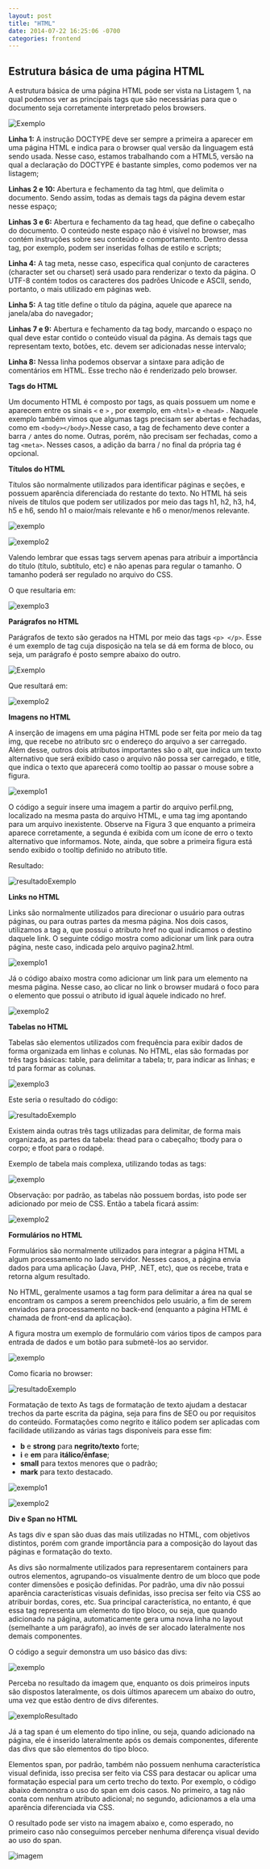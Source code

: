 ```yaml
---
layout: post
title: "HTML"
date: 2014-07-22 16:25:06 -0700
categories: frontend
---
```


## Estrutura básica de uma página HTML

A estrutura básica de uma página HTML pode ser vista na Listagem 1, na qual podemos ver as principais tags que são necessárias para que o documento seja corretamente interpretado pelos browsers.

![Exemplo](https://lh3.googleusercontent.com/G_TVZonhdlU4_7J9msoEN6t5UYWRI0EjDawHkbEWpqXM1wZGcpCLlwuIUd0JRK5q1z80yN8mFrSZDOPrczMT9TPZLvvemEsjqRIuYBsk)

**Linha 1:** A instrução DOCTYPE deve ser sempre a primeira a aparecer em uma página HTML e indica para o browser qual versão da linguagem está sendo usada. Nesse caso, estamos trabalhando com a HTML5, versão na qual a declaração do DOCTYPE é bastante simples, como podemos ver na listagem;

**Linhas 2 e 10:** Abertura e fechamento da tag html, que delimita o documento. Sendo assim, todas as demais tags da página devem estar nesse espaço;

**Linhas 3 e 6:** Abertura e fechamento da tag head, que define o cabeçalho do documento. O conteúdo neste espaço não é visível no browser, mas contém instruções sobre seu conteúdo e comportamento. Dentro dessa tag, por exemplo, podem ser inseridas folhas de estilo e scripts;

**Linha 4:** A tag meta, nesse caso, especifica qual conjunto de caracteres (character set ou charset) será usado para renderizar o texto da página. O UTF-8 contém todos os caracteres dos padrões Unicode e ASCII, sendo, portanto, o mais utilizado em páginas web.

**Linha 5:** A tag title define o título da página, aquele que aparece na janela/aba do navegador;

**Linhas 7 e 9:** Abertura e fechamento da tag body, marcando o espaço no qual deve estar contido o conteúdo visual da página. As demais tags que representam texto, botões, etc. devem ser adicionadas nesse intervalo;

**Linha 8:** Nessa linha podemos observar a sintaxe para adição de comentários em HTML. Esse trecho não é renderizado pelo browser.

**Tags do HTML**

Um documento HTML é composto por tags, as quais possuem um nome e aparecem entre os sinais `<` e `>` , por exemplo, em  `<html>` e `<head>` . Naquele exemplo também vimos que algumas tags precisam ser abertas e fechadas, como em `<body></body>`.Nesse caso, a tag de fechamento deve conter a barra `/` antes do nome. Outras, porém, não precisam ser fechadas, como a tag `<meta>`. Nesses casos, a adição da barra / no final da própria tag é opcional.

**Títulos do HTML**

Títulos são normalmente utilizados para identificar páginas e seções, e possuem aparência diferenciada do restante do texto. No HTML há seis níveis de títulos que podem ser utilizados por meio das tags h1, h2, h3, h4, h5 e h6, sendo h1 o maior/mais relevante e h6 o menor/menos relevante.

![exemplo](https://lh5.googleusercontent.com/s5QhXEfB1PBK8AtW8GT0-GPhWdB_aLGfU_eSpVO9393bGKIgksGPXu-BILLvYB-ffdd5_hERkLoddKBkLOfZOt-HG6dbUWLebVFG5qnal-BKbHqcPwI9cPTOgOjUQy0Va7O-ZqlC)

![exemplo2](https://lh3.googleusercontent.com/MFExgd9esIJwcXYcVP0KtGalqAFVVzVclo1wZ8M4-YaMC2PKLtqXDyxrnS_pLbUWYcYDnN7JrBoMQPUP6Rft6bVne3FY_HBXS6hEQDcRIyMzF3aUBLKPfmt6DD9FhbeHLHHea_GZ)

Valendo lembrar que essas tags servem apenas para atribuir a importância do título (título, subtítulo, etc) e não apenas para regular o tamanho. O tamanho poderá ser regulado no arquivo do CSS. 


O que resultaria em:

![exemplo3](https://lh4.googleusercontent.com/PuQ3MRZGsb_4osoPC5EAHKwv24ggO7d-GgXN-TuP2GKk0y-Uzpr0rMQo_Vr_cq_CizilALA3h-0LEgHlUXpt_2_VIPPBRGf5jA_JO-otz0fUC-eePHezrGWwYAGs1fmg792grX3Y)

**Parágrafos no HTML**

Parágrafos de texto são gerados na HTML por meio das tags `<p> </p>`. Esse é um exemplo de tag cuja disposição na tela se dá em forma de bloco, ou seja, um parágrafo é posto sempre abaixo do outro.

![Exemplo](https://lh4.googleusercontent.com/0eXLe5AmjjtRH873iTVPmt-itU1nqzxOzJ2XRcisBpltCHTZV-b2HR1qnGlU2GubTMvGi_AsDte36WRKhsn0VmgcmXCnNGJWPKJ1fxku)

Que resultará em:

![exemplo2](https://lh5.googleusercontent.com/Euju0vKOOjRB4Uy1L4e2dlvm7TBiS_pKNoQBgXgczsDgAkNUZnd91b1niLBvIuE50E6yHU61nQXZvlXpFcTPHrhQxy-nW4KVIQAmALs)

**Imagens no HTML**

A inserção de imagens em uma página HTML pode ser feita por meio da tag img, que recebe no atributo src o endereço do arquivo a ser carregado. Além desse, outros dois atributos importantes são o alt, que indica um texto alternativo que será exibido caso o arquivo não possa ser carregado, e title, que indica o texto que aparecerá como tooltip ao passar o mouse sobre a figura.

![exemplo1](https://lh3.googleusercontent.com/OwHcxhD9tYzLx5kEZWkA2z6GjFgDreyX1iKJCSJeHieAV9XcSXj_ugdRLd8hE4JUC6oYxp0DB4TcQIAOrulu1bsNygwK6jd0sKqkHctbzY1_XxdR_mHDHTA-M7d1bTxK_YZUnH99)

O código a seguir insere uma imagem a partir do arquivo perfil.png, localizado na mesma pasta do arquivo HTML, e uma tag img apontando para um arquivo inexistente. Observe na Figura 3 que enquanto a primeira aparece corretamente, a segunda é exibida com um ícone de erro o texto alternativo que informamos. Note, ainda, que sobre a primeira figura está sendo exibido o tooltip definido no atributo title.

Resultado:

![resultadoExemplo](https://lh4.googleusercontent.com/Lr1joEENcyXHEFly7o9DC4lOyxNZlwrkNmzWrMornDlHXYoGaU03675kmkeoOfqRggK8vo6TltVfoAe-2LTN6BNyyYEaXqZPegI0-rMbTgKAbBTX_pDpQ1SYiOeDYO7yAslTzuaT)

**Links no HTML**

Links são normalmente utilizados para direcionar o usuário para outras páginas, ou para outras partes da mesma página. Nos dois casos, utilizamos a tag a, que possui o atributo href no qual indicamos o destino daquele link.
O seguinte código mostra como adicionar um link para outra página, neste caso, indicada pelo arquivo pagina2.html.

![exemplo1](https://lh4.googleusercontent.com/m1IUaE_gE8cpC8qwNQVTjYXt48ADnPyW0L2wwIsI5OWHjsCw4UfMv-pHVK1Zy6daFUrc2Z8BvaOOGd6h0gHXmzSQu10ihbPbCzbN7lU)

Já o código abaixo mostra como adicionar um link para um elemento na mesma página. Nesse caso, ao clicar no link o browser mudará o foco para o elemento que possui o atributo id igual àquele indicado no href.

![exemplo2](https://lh5.googleusercontent.com/FjRGywKx7cgi7N-KsZzKayy49NmVljTFAjkCqevhEQ5wCnkg6o-N6oN7DJsEbh7cwP_93EDECVnHV3ZT7udtGI5zGXjxb8D4yUYqP2ES)

**Tabelas no HTML**

Tabelas são elementos utilizados com frequência para exibir dados de forma organizada em linhas e colunas. No HTML, elas são formadas por três tags básicas: table, para delimitar a tabela; tr, para indicar as linhas; e td para formar as colunas. 

![exemplo3](https://lh3.googleusercontent.com/QDkhXriQsRgzYqgVjQALuEjzgYurYTBIvGwVrxpMqvSUQumJeSVIVcsJv1f6cvwlsh9QrzNUtWSQxpGVJA5kOmZ_hBJREhsJ_i5fcDwvV4-7_rWjJ7oogR9YG1WwRQSm2hYu4lX3)

Este seria o resultado do código:

![resultadoExemplo](https://lh4.googleusercontent.com/IvSTYxlqvfgBNtKlkf_v9bncODm_BoVatxLTiX2DNqutxMVjgOfrg-pKRaTAOYmfpQjMwTeCL2odWdg48HjS-OadGGMcbsdMW1shNX2uq-oGJizYMl5u2f6CsyvsIBTsedtDSKdS)

Existem ainda outras três tags utilizadas para delimitar, de forma mais organizada, as partes da tabela: thead para o cabeçalho; tbody para o corpo; e tfoot para o rodapé. 

Exemplo de tabela mais complexa, utilizando todas as tags:

![exemplo](https://lh3.googleusercontent.com/zLp045C9bUD_U70E90GHB1JFgASOf3iw-qHrmpB4qdWNTko14BgB1WOEPCESGn_1yJ4Eqxgq2flhUBBam0nrtJ04ic2kdp-wZ_VD-PnF)

Observação: por padrão, as tabelas não possuem bordas, isto pode ser adicionado por meio de CSS. Então a tabela ficará assim:

![exemplo2](https://lh6.googleusercontent.com/tuWiwguqGziettPUN-btUM6oSv6Ohre7CFUwpsEUZpREzb5F8mnEM0GxXY-Q7mjIeR2i2wI9z1Lvpmk0aTl__RpPgkIiw9E_k-lB00I)

**Formulários no HTML**

Formulários são normalmente utilizados para integrar a página HTML a algum processamento no lado servidor. Nesses casos, a página envia dados para uma aplicação (Java, PHP, .NET, etc), que os recebe, trata e retorna algum resultado.

No HTML, geralmente usamos a tag form para delimitar a área na qual se encontram os campos a serem preenchidos pelo usuário, a fim de serem enviados para processamento no back-end (enquanto a página HTML é chamada de front-end da aplicação).

A figura mostra um exemplo de formulário com vários tipos de campos para entrada de dados e um botão para submetê-los ao servidor. 

![exemplo](https://lh6.googleusercontent.com/PnVlPP27-bhGK6jxQKnfi520bZpb4qlZKbTV96rssGqzLZXezLb_DtTndcc4fqhxpnfHcaS0quJvbg9k340vlJjo4L837WeHNKmliHZJ)

Como ficaria no browser:

![resultadoExemplo](https://lh5.googleusercontent.com/WgTqYx_Ch5EeAI57MBpQolYyeuu80smhgcgu6rLgNshH7VjlhlPjleCyFaDQWsr-aEhqneXDVzw_kQbk07wurOHTKp41Fx2AEfvOsaM)

Formatação de texto
As tags de formatação de texto ajudam a destacar trechos da parte escrita da página, seja para fins de SEO ou por requisitos do conteúdo. Formatações como negrito e itálico podem ser aplicadas com facilidade utilizando as várias tags disponíveis para esse fim:

* __b__ e __strong__ para __negrito/texto__ forte;
* __i__ e __em__ para __itálico/ênfase__;
* __small__ para textos menores que o padrão;
* __mark__ para texto destacado.

![exemplo1](https://lh6.googleusercontent.com/HrU-C2Kjw4AQW8cBeAmSuwTJXHUTAAF0cKXfpsmDjToIVvMF8_-6xxQrwI_92LyaRKspHH0qc9PFGRL5A84e0xoawaBcpmlnoHQXWV47Eye12oJQHFENJDIHL7RZznwxhfEftfty)

![exemplo2](https://lh3.googleusercontent.com/wzDF0Yuo6IW1JGooN5Euq1l9YuowZEQfEf8Inhfem4JrNZL07i7zPyVFGTCjztqV4PI1EeIb0C-ju5R7fK57xqW7yB_wEKTsrZnXEEnTnlSlDXrgZ31A4LpPML8V5FM2SXuffKyV)

**Div e Span no HTML**

As tags div e span são duas das mais utilizadas no HTML, com objetivos distintos, porém com grande importância para a composição do layout das páginas e formatação do texto.

As divs são normalmente utilizados para representarem containers para outros elementos, agrupando-os visualmente dentro de um bloco que pode conter dimensões e posição definidas. Por padrão, uma div não possui aparência características visuais definidas, isso precisa ser feito via CSS ao atribuir bordas, cores, etc. Sua principal característica, no entanto, é que essa tag representa um elemento do tipo bloco, ou seja, que quando adicionado na página, automaticamente gera uma nova linha no layout (semelhante a um parágrafo), ao invés de ser alocado lateralmente nos demais componentes.

O código a seguir demonstra um uso básico das divs:

![exemplo](https://lh3.googleusercontent.com/q6BVTd8PaYB00Orm18V91BJurkMxwS_TSijtcLiFe9ZSZLXACBk053e1gxsOn5SIxkfPmw3gIoK4H7t9zweNcY9qgmLAptGZHOSPn8cRlGuxUTjTogI30JxDWyTa-1BY7iXHbGPf)
 
Perceba no resultado da imagem que, enquanto os dois primeiros inputs são dispostos lateralmente, os dois últimos aparecem um abaixo do outro, uma vez que estão dentro de divs diferentes.

![exemploResultado](https://lh4.googleusercontent.com/KSNR8Oo9Y1OJrZn6CPzk-n8775HyAgWdPeJenVUx565PSc12MmB_UCKY6LtEASSN1jNN_od0Z3UFH5fWr40QXeWbqO57TNLzeisFeKA)

Já a tag span é um elemento do tipo inline, ou seja, quando adicionado na página, ele é inserido lateralmente após os demais componentes, diferente das divs que são elementos do tipo bloco.

Elementos span, por padrão, também não possuem nenhuma característica visual definida, isso precisa ser feito via CSS para destacar ou aplicar uma formatação especial para um certo trecho do texto. Por exemplo, o código abaixo demonstra o uso do span em dois casos. No primeiro, a tag não conta com nenhum atributo adicional; no segundo, adicionamos a ela uma aparência diferenciada via CSS.

O resultado pode ser visto na imagem abaixo e, como esperado, no primeiro caso não conseguimos perceber nenhuma diferença visual devido ao uso do span.

![imagem](https://lh4.googleusercontent.com/y8CLWU3dNWYrA1fz0U4sAF_ZBkU9g5iO5g3MnQMiMomv5LfQeiMiB7AZZ-IKgDUi7nXN0fPFynP5LGH8eAMkWfNoT9qz-02y2JIG4quxgFz48Off9VUC4LHchl2M_mtjvyuLtHMF)